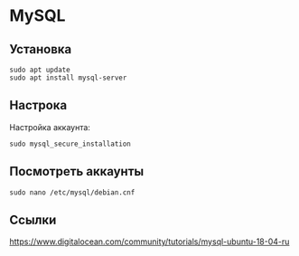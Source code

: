 # MySQL

## Установка

    sudo apt update
    sudo apt install mysql-server

## Настрока

Настройка аккаунта:

    sudo mysql_secure_installation

## Посмотреть аккаунты

    sudo nano /etc/mysql/debian.cnf

## Ссылки

https://www.digitalocean.com/community/tutorials/mysql-ubuntu-18-04-ru
